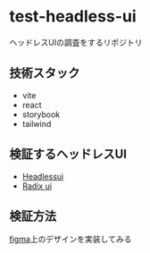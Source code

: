 # test-headless-ui

ヘッドレスUIの調査をするリポジトリ

## 技術スタック

- vite
- react
- storybook
- tailwind

## 検証するヘッドレスUI

- [Headlessui](https://headlessui.com/)
- [Radix ui](https://www.radix-ui.com/)

## 検証方法

[figma](https://www.figma.com/design/wSfpukOEvbrYMAeebecPDn/data-modeling-tool%EF%BC%88%E4%BB%AE%EF%BC%89?m=dev&node-id=136-9872)上のデザインを実装してみる
